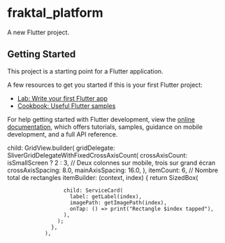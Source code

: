 # fraktal_platform

A new Flutter project.

## Getting Started

This project is a starting point for a Flutter application.

A few resources to get you started if this is your first Flutter project:

- [Lab: Write your first Flutter app](https://docs.flutter.dev/get-started/codelab)
- [Cookbook: Useful Flutter samples](https://docs.flutter.dev/cookbook)

For help getting started with Flutter development, view the
[online documentation](https://docs.flutter.dev/), which offers tutorials,
samples, guidance on mobile development, and a full API reference.


child: GridView.builder(
                  gridDelegate: SliverGridDelegateWithFixedCrossAxisCount(
                    crossAxisCount: isSmallScreen ? 2 : 3, // Deux colonnes sur mobile, trois sur grand écran
                    crossAxisSpacing: 8.0,
                    mainAxisSpacing: 16.0,
                  ),
                  itemCount: 6, // Nombre total de rectangles
                  itemBuilder: (context, index) {
                    return SizedBox(
                   
                      child: ServiceCard(
                        label: getLabel(index),
                        imagePath: getImagePath(index),
                        onTap: () => print("Rectangle $index tapped"),
                      ),
                    );
                  },
                ),